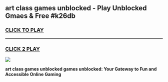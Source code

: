
## art class games unblocked - Play Unblocked Gmaes & Free #k26db
<h3>
<a href="https://news.freeplayer.one?title=art_class_games_unblocked&ref=24F">CLICK TO PLAY</a></h3>
<hr>

<h3>
<a href="https://news.freeplayer.one?title=art_class_games_unblocked&ref=24F">CLICK 2 PLAY</a>
  
</h3>

<a href="https://news.freeplayer.one?title=art_class_games_unblocked&ref=24F/"><img src="https://clearcache.store/games.png"></a>


**art class games unblocked games unblocked: Your Gateway to Fun and Accessible Online Gaming**
